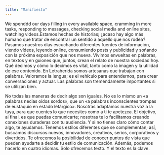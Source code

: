 ```yaml
---
title: "Manifiesto"
---
```


We spenddd our days filling in every available space, cramming in more tasks, responding to messages, checking social media and online sites, watching videos.Estamos hechas de historias; ¿acaso hay algo más humano que tratar de encontrar un sentido a aquello que nos rodea? Pasamos nuestros días escuchando diferentes fuentes de información, viendo vídeos, leyendo online, consumiendo posts y publicidad y soñando con la próxima exposición que nos mueva. Vivimos envueltas en palabras, en textos y en guiones que, juntos, crean el relato de nuestra sociedad hoy. Qué decimos y cómo lo decimos es vital, tanto como la imagen y la utilidad de ese contenido. En Letraherida somos artesanas que trabajan con palabras. Valoramos la lengua; es el vehículo para entendernos, para crear conversaciones y actuar. Las palabras son tremendamente importantes si se utilizan bien.

No todas las maneras de decir algo son iguales. No es lo mismo un «a palabras necias oídos sordos», que un «a palabras inconscientes trompas de eustaquio en estado letárgico».
Nosotras adaptamos nuestra voz a la tuya, para que cuentes lo que necesites como a ti te apetezca. El objetivo, al final, es que puedas comunicarte; nosotras te lo facilitamos creando conexiones duraderas con tu audiencia. Y si no tienes claro cómo contar algo, te ayudamos. Tenemos estilos diferentes que se complementan;  así, buscamos discursos nuevos, innovadores, creativos, serios, corporativos y divertidos. Te ofrecemos la posibilidad de conocer puntos de vista que pueden ayudarte a decidir tu estilo de comunicación. Además, podemos hacerlo en cuatro idiomas. 
Solo ofrecemos texto. Y el texto es la clave.
